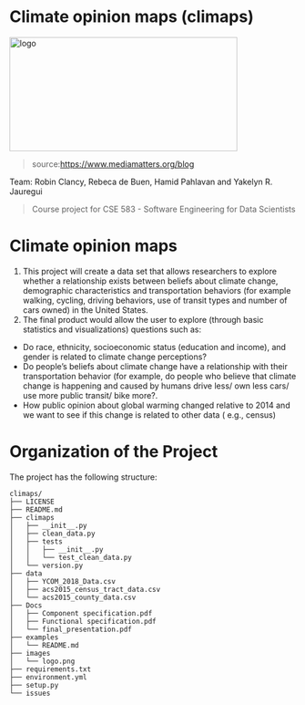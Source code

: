# Climate opinion maps (climaps)

<img src="https://github.com/HamidPahlavan/project/blob/master/images/logo.png" alt="logo" width="400" height="200" />

>source:https://www.mediamatters.org/blog

Team: Robin Clancy, Rebeca de Buen, Hamid Pahlavan and Yakelyn R. Jauregui
>Course project for CSE 583 - Software Engineering for Data Scientists



Climate opinion maps
===================
1. This project will create a data set that allows researchers to explore whether a relationship exists between beliefs about climate change, demographic characteristics and transportation behaviors (for example walking, cycling, driving behaviors, use of transit types and number of cars owned) in the United States.
2. The final product would allow the user to explore (through basic statistics and visualizations) questions such as:
  - Do race, ethnicity, socioeconomic status (education and income), and gender is related to climate change perceptions?
  - Do people’s beliefs about climate change have a relationship with their transportation behavior (for example, do people who believe that climate change is happening and caused by humans drive less/ own less cars/ use more public transit/ bike more?.
  - How public opinion about global warming changed relative to 2014 and we want to see if this change is related to other data ( e.g., census)


Organization of the Project
===========================
The project has the following structure:
```
climaps/
├── LICENSE
├── README.md
├── climaps
│   ├── __init__.py
│   ├── clean_data.py
│   ├── tests
│   │   ├── __init__.py
│   │   └── test_clean_data.py
│   └── version.py
├── data
│   ├── YCOM_2018_Data.csv
│   ├── acs2015_census_tract_data.csv
│   └── acs2015_county_data.csv
├── Docs
│   ├── Component specification.pdf
│   ├── Functional specification.pdf
│   └── final_presentation.pdf
├── examples
│   └── README.md
├── images
│   └── logo.png
├── requirements.txt
├── environment.yml
├── setup.py
└── issues
```
